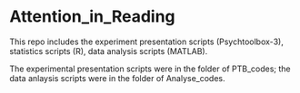 # Attention_in_Reading

This repo includes the experiment presentation scripts (Psychtoolbox-3), statistics scripts (R), data analysis scripts (MATLAB).

The experimental presentation scripts were in the folder of PTB_codes; the data anlaysis scripts were in the folder of Analyse_codes.